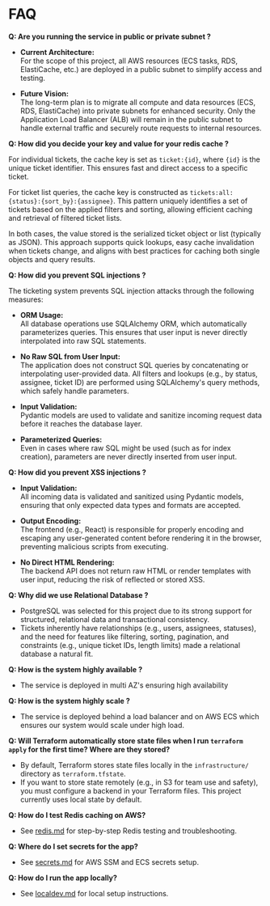 # FAQ

**Q: Are you running the service in public or private subnet  ?**
- **Current Architecture:**  
  For the scope of this project, all AWS resources (ECS tasks, RDS, ElastiCache, etc.) are deployed in a public subnet to simplify access and testing.

- **Future Vision:**  
  The long-term plan is to migrate all compute and data resources (ECS, RDS, ElastiCache) into private subnets for enhanced security. Only the Application Load Balancer (ALB) will remain in the public subnet to handle external traffic and securely route requests to internal resources.

**Q: How did you decide your key and value for your redis cache ?**

For individual tickets, the cache key is set as `ticket:{id}`, where `{id}` is the unique ticket identifier. This ensures fast and direct access to a specific ticket.

For ticket list queries, the cache key is constructed as `tickets:all:{status}:{sort_by}:{assignee}`. This pattern uniquely identifies a set of tickets based on the applied filters and sorting, allowing efficient caching and retrieval of filtered ticket lists.

In both cases, the value stored is the serialized ticket object or list (typically as JSON). This approach supports quick lookups, easy cache invalidation when tickets change, and aligns with best practices for caching both single objects and query results.

**Q: How did you prevent SQL injections ?**

The ticketing system prevents SQL injection attacks through the following measures:

- **ORM Usage:**  
  All database operations use SQLAlchemy ORM, which automatically parameterizes queries. This ensures that user input is never directly interpolated into raw SQL statements.

- **No Raw SQL from User Input:**  
  The application does not construct SQL queries by concatenating or interpolating user-provided data. All filters and lookups (e.g., by status, assignee, ticket ID) are performed using SQLAlchemy's query methods, which safely handle parameters.

- **Input Validation:**  
  Pydantic models are used to validate and sanitize incoming request data before it reaches the database layer.

- **Parameterized Queries:**  
  Even in cases where raw SQL might be used (such as for index creation), parameters are never directly inserted from user input.

**Q: How did you prevent XSS injections ?**

- **Input Validation:**  
  All incoming data is validated and sanitized using Pydantic models, ensuring that only expected data types and formats are accepted.

- **Output Encoding:**  
  The frontend (e.g., React) is responsible for properly encoding and escaping any user-generated content before rendering it in the browser, preventing malicious scripts from executing.

- **No Direct HTML Rendering:**  
  The backend API does not return raw HTML or render templates with user input, reducing the risk of reflected or stored XSS.

**Q: Why did we use Relational Database ?**
- PostgreSQL was selected for this project due to its strong support for structured, relational data and transactional consistency.
- Tickets inherently have relationships (e.g., users, assignees, statuses), and the need for features like filtering, sorting, pagination, and constraints (e.g., unique ticket IDs, length limits) made a relational database a natural fit.

**Q: How is the system highly available ?**
- The service is deployed in multi AZ's ensuring high availability  

**Q: How is the system highly scale ?**
- The service is deployed behind a load balancer and on AWS ECS which ensures our system would scale under high load.

**Q: Will Terraform automatically store state files when I run `terraform apply` for the first time? Where are they stored?**
- By default, Terraform stores state files locally in the `infrastructure/` directory as `terraform.tfstate`.
- If you want to store state remotely (e.g., in S3 for team use and safety), you must configure a backend in your Terraform files. This project currently uses local state by default.

**Q: How do I test Redis caching on AWS?**
- See [redis.md](./redis.md) for step-by-step Redis testing and troubleshooting.

**Q: Where do I set secrets for the app?**
- See [secrets.md](./secrets.md) for AWS SSM and ECS secrets setup.

**Q: How do I run the app locally?**
- See [localdev.md](./localdev.md) for local setup instructions.
